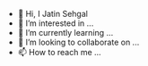 - 👋 Hi, I Jatin Sehgal
- 👀 I’m interested in ...
- 🌱 I’m currently learning ...
- 💞️ I’m looking to collaborate on ...
- 📫 How to reach me ...
<!---
 Jatin Sehgal✨ special ✨ repository because its `README.md` (this file) appears on your GitHub profile.
You can click the Preview link to take a look at your changes.
--->
